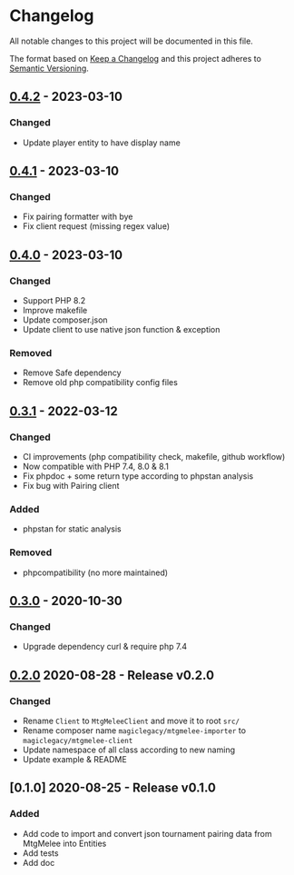 # Changelog
All notable changes to this project will be documented in this file.

The format based on [Keep a Changelog](http://keepachangelog.com/en/1.0.0/)
and this project adheres to [Semantic Versioning](http://semver.org/spec/v2.0.0.html).

## [0.4.2] - 2023-03-10
[0.4.2]: https://github.com/MagicLegacy/mtgmelee-client/compare/0.4.1...0.4.2
### Changed
- Update player entity to have display name

## [0.4.1] - 2023-03-10
[0.4.1]: https://github.com/MagicLegacy/mtgmelee-client/compare/0.4.0...0.4.1
### Changed
- Fix pairing formatter with bye
- Fix client request (missing regex value)

## [0.4.0] - 2023-03-10
[0.4.0]: https://github.com/MagicLegacy/mtgmelee-client/compare/0.3.1...0.4.0
### Changed
- Support PHP 8.2
- Improve makefile
- Update composer.json
- Update client to use native json function & exception
### Removed
- Remove Safe dependency
- Remove old php compatibility config files


## [0.3.1] - 2022-03-12
[0.3.1]: https://github.com/MagicLegacy/mtgmelee-client/compare/0.3.0...0.3.1
### Changed
- CI improvements (php compatibility check, makefile, github workflow)
- Now compatible with PHP 7.4, 8.0 & 8.1
- Fix phpdoc + some return type according to phpstan analysis
- Fix bug with Pairing client
### Added
- phpstan for static analysis
### Removed
- phpcompatibility (no more maintained)

## [0.3.0] - 2020-10-30
[0.3.0]: https://github.com/MagicLegacy/mtgmelee-client/compare/0.2.0...0.3.0
### Changed
- Upgrade dependency curl & require php 7.4


## [0.2.0] 2020-08-28 - Release v0.2.0
[0.2.0]: https://github.com/MagicLegacy/mtgmelee-client/compare/0.1.0...0.2.0
### Changed
- Rename `Client` to `MtgMeleeClient` and move it to root `src/`
- Rename composer name `magiclegacy/mtgmelee-importer` to `magiclegacy/mtgmelee-client`
- Update namespace of all class according to new naming
- Update example & README

## [0.1.0] 2020-08-25 - Release v0.1.0
### Added
- Add code to import and convert json tournament pairing data from MtgMelee into Entities
- Add tests
- Add doc
